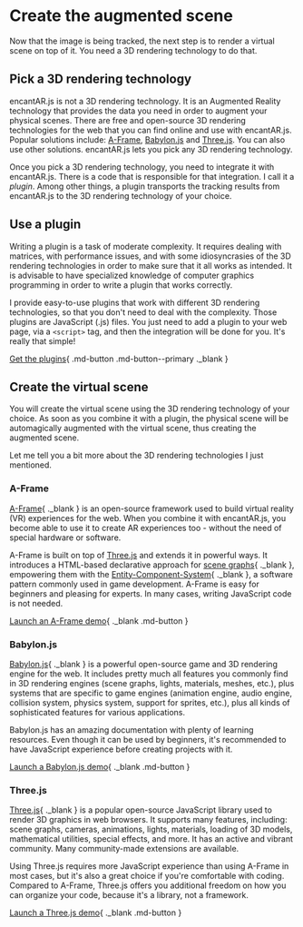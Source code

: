 # Create the augmented scene

Now that the image is being tracked, the next step is to render a virtual scene on top of it. You need a 3D rendering technology to do that.

## Pick a 3D rendering technology

encantAR.js is not a 3D rendering technology. It is an Augmented Reality technology that provides the data you need in order to augment your physical scenes. There are free and open-source 3D rendering technologies for the web that you can find online and use with encantAR.js. Popular solutions include: [A-Frame](#a-frame), [Babylon.js](#babylonjs) and [Three.js](#threejs). You can also use other solutions. encantAR.js lets you pick any 3D rendering technology.

Once you pick a 3D rendering technology, you need to integrate it with encantAR.js. There is a code that is responsible for that integration. I call it a _plugin_. Among other things, a plugin transports the tracking results from encantAR.js to the 3D rendering technology of your choice.

## Use a plugin

Writing a plugin is a task of moderate complexity. It requires dealing with matrices, with performance issues, and with some idiosyncrasies of the 3D rendering technologies in order to make sure that it all works as intended. It is advisable to have specialized knowledge of computer graphics programming in order to write a plugin that works correctly.

I provide easy-to-use plugins that work with different 3D rendering technologies, so that you don't need to deal with the complexity. Those plugins are JavaScript (.js) files. You just need to add a plugin to your web page, via a `<script>` tag, and then the integration will be done for you. It's really that simple!

[Get the plugins](https://github.com/alemart/encantar-js/tree/master/plugins){ .md-button .md-button--primary ._blank }

## Create the virtual scene

You will create the virtual scene using the 3D rendering technology of your choice. As soon as you combine it with a plugin, the physical scene will be automagically augmented with the virtual scene, thus creating the augmented scene.

Let me tell you a bit more about the 3D rendering technologies I just mentioned.

### A-Frame

[A-Frame](https://aframe.io){ ._blank } is an open-source framework used to build virtual reality (VR) experiences for the web. When you combine it with encantAR.js, you become able to use it to create AR experiences too - without the need of special hardware or software.

A-Frame is built on top of [Three.js](#threejs) and extends it in powerful ways. It introduces a HTML-based declarative approach for [scene graphs](https://en.wikipedia.org/wiki/Scene_graph){ ._blank }, empowering them with the [Entity-Component-System](https://en.wikipedia.org/wiki/Entity_component_system){ ._blank }, a software pattern commonly used in game development. A-Frame is easy for beginners and pleasing for experts. In many cases, writing JavaScript code is not needed.

[Launch an A-Frame demo](/encantar-js/demos/hello-aframe/README.html){ ._blank .md-button }

### Babylon.js

[Babylon.js](https://www.babylonjs.com){ ._blank } is a powerful open-source game and 3D rendering engine for the web. It includes pretty much all features you commonly find in 3D rendering engines (scene graphs, lights, materials, meshes, etc.), plus systems that are specific to game engines (animation engine, audio engine, collision system, physics system, support for sprites, etc.), plus all kinds of sophisticated features for various applications.

Babylon.js has an amazing documentation with plenty of learning resources. Even though it can be used by beginners, it's recommended to have JavaScript experience before creating projects with it.

[Launch a Babylon.js demo](/encantar-js/demos/hello-babylon/README.html){ ._blank .md-button }

### Three.js

[Three.js](https://threejs.org){ ._blank } is a popular open-source JavaScript library used to render 3D graphics in web browsers. It supports many features, including: scene graphs, cameras, animations, lights, materials, loading of 3D models, mathematical utilities, special effects, and more. It has an active and vibrant community. Many community-made extensions are available.

Using Three.js requires more JavaScript experience than using A-Frame in most cases, but it's also a great choice if you're comfortable with coding. Compared to A-Frame, Three.js offers you additional freedom on how you can organize your code, because it's a library, not a framework.

[Launch a Three.js demo](/encantar-js/demos/hello-three/README.html){ ._blank .md-button }
